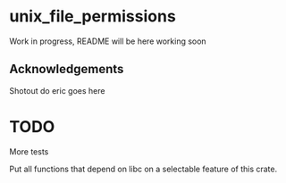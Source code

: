 # unix\_file\_permissions

Work in progress, README will be here working soon

## Acknowledgements
Shotout do eric goes here

# TODO
More tests

Put all functions that depend on libc on a selectable feature of this crate.
